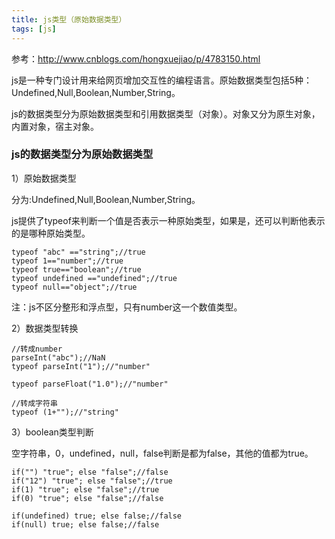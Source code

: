 ```yaml
---
title: js类型（原始数据类型）
tags: [js]
---
```


参考：http://www.cnblogs.com/hongxuejiao/p/4783150.html

js是一种专门设计用来给网页增加交互性的编程语言。原始数据类型包括5种：Undefined,Null,Boolean,Number,String。

js的数据类型分为原始数据类型和引用数据类型（对象）。对象又分为原生对象，内置对象，宿主对象。

### js的数据类型分为原始数据类型

1）原始数据类型

分为:Undefined,Null,Boolean,Number,String。

js提供了typeof来判断一个值是否表示一种原始类型，如果是，还可以判断他表示的是哪种原始类型。

```
typeof "abc" =="string";//true
typeof 1=="number";//true
typeof true=="boolean";//true
typeof undefined =="undefined";//true
typeof null=="object";//true
```

注：js不区分整形和浮点型，只有number这一个数值类型。

2）数据类型转换

```
//转成number
parseInt("abc");//NaN
typeof parseInt("1");//"number"

typeof parseFloat("1.0");//"number"

//转成字符串
typeof (1+"");//"string"
```

3）boolean类型判断

空字符串，0，undefined，null，false判断是都为false，其他的值都为true。

```
if("") "true"; else "false";//false
if("12") "true"; else "false";//true
if(1) "true"; else "false";//true
if(0) "true"; else "false";//false

if(undefined) true; else false;//false
if(null) true; else false;//false
```